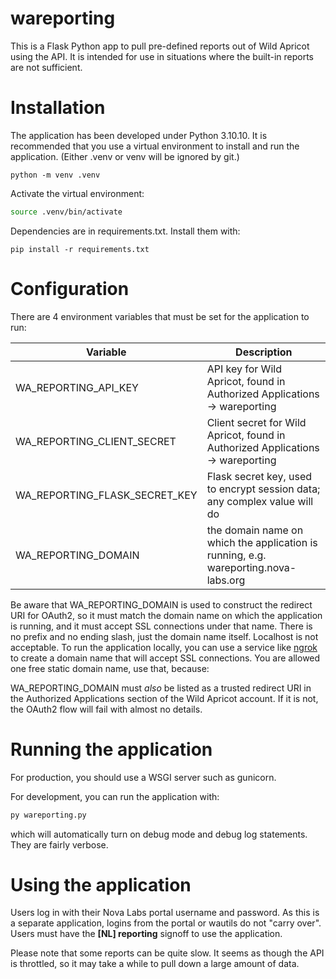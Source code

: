# wareporting
  
  This is a Flask Python app to pull pre-defined reports out of Wild Apricot using the API. It is intended for use
  in situations where the built-in reports are not sufficient.

# Installation
  
The application has been developed under Python 3.10.10. It is recommended that you use a virtual environment to install and run the application. (Either .venv or venv will be ignored by git.)

```shell
python -m venv .venv
```
Activate the virtual environment:

```bash
source .venv/bin/activate
```

Dependencies are in requirements.txt. Install them with:

```shell
pip install -r requirements.txt
```

# Configuration

There are 4 environment variables that must be set for the application to run:

| Variable | Description |
| --- | --- |
| WA_REPORTING_API_KEY | API key for Wild Apricot, found in Authorized Applications -> wareporting |
| WA_REPORTING_CLIENT_SECRET | Client secret for Wild Apricot, found in Authorized Applications -> wareporting |
| WA_REPORTING_FLASK_SECRET_KEY | Flask secret key, used to encrypt session data; any complex value will do |
| WA_REPORTING_DOMAIN | the domain name on which the application is running, e.g. wareporting.nova-labs.org |

Be aware that WA_REPORTING_DOMAIN is used to construct the redirect URI for OAuth2, so it must match the domain name on which the application is running, and it must accept SSL connections under that name. There is no prefix  and no ending slash, just the domain name itself. Localhost is not acceptable. To run the application locally, you can use a service like [ngrok](https://ngrok.com) to create a domain name that will accept SSL connections. You are allowed one free static domain name, use that, because:

WA_REPORTING_DOMAIN must *also* be listed as a trusted redirect URI in the Authorized Applications section of the Wild Apricot account. If it is not, the OAuth2 flow will fail with almost no details.

# Running the application

For production, you should use a WSGI server such as gunicorn. 

For development, you can run the application with:

```python
py wareporting.py
```

which will automatically turn on debug mode and debug log statements. They are fairly verbose.

# Using the application

Users log in with their Nova Labs portal username and password. As this is a separate application, logins from the portal or wautils do not "carry over". Users must have the **\[NL\] reporting** signoff to use the application.

Please note that some reports can be quite slow. It seems as though the API is throttled, so it may take a while to pull down a large amount of data.